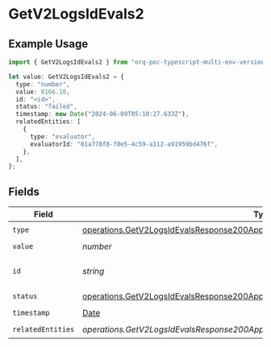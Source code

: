 # GetV2LogsIdEvals2

## Example Usage

```typescript
import { GetV2LogsIdEvals2 } from "orq-poc-typescript-multi-env-version/models/operations";

let value: GetV2LogsIdEvals2 = {
  type: "number",
  value: 8166.10,
  id: "<id>",
  status: "failed",
  timestamp: new Date("2024-06-09T05:10:27.633Z"),
  relatedEntities: [
    {
      type: "evaluator",
      evaluatorId: "01a778f8-f0e5-4c59-a112-a91959bd476f",
    },
  ],
};
```

## Fields

| Field                                                                                                                                                                  | Type                                                                                                                                                                   | Required                                                                                                                                                               | Description                                                                                                                                                            |
| ---------------------------------------------------------------------------------------------------------------------------------------------------------------------- | ---------------------------------------------------------------------------------------------------------------------------------------------------------------------- | ---------------------------------------------------------------------------------------------------------------------------------------------------------------------- | ---------------------------------------------------------------------------------------------------------------------------------------------------------------------- |
| `type`                                                                                                                                                                 | [operations.GetV2LogsIdEvalsResponse200ApplicationJSONResponseBody22Type](../../models/operations/getv2logsidevalsresponse200applicationjsonresponsebody22type.md)     | :heavy_check_mark:                                                                                                                                                     | N/A                                                                                                                                                                    |
| `value`                                                                                                                                                                | *number*                                                                                                                                                               | :heavy_check_mark:                                                                                                                                                     | N/A                                                                                                                                                                    |
| `id`                                                                                                                                                                   | *string*                                                                                                                                                               | :heavy_check_mark:                                                                                                                                                     | The id of the resource                                                                                                                                                 |
| `status`                                                                                                                                                               | [operations.GetV2LogsIdEvalsResponse200ApplicationJSONResponseBody22Status](../../models/operations/getv2logsidevalsresponse200applicationjsonresponsebody22status.md) | :heavy_check_mark:                                                                                                                                                     | N/A                                                                                                                                                                    |
| `timestamp`                                                                                                                                                            | [Date](https://developer.mozilla.org/en-US/docs/Web/JavaScript/Reference/Global_Objects/Date)                                                                          | :heavy_check_mark:                                                                                                                                                     | N/A                                                                                                                                                                    |
| `relatedEntities`                                                                                                                                                      | *operations.GetV2LogsIdEvalsResponse200ApplicationJSONResponseBody22RelatedEntities*[]                                                                                 | :heavy_check_mark:                                                                                                                                                     | N/A                                                                                                                                                                    |
